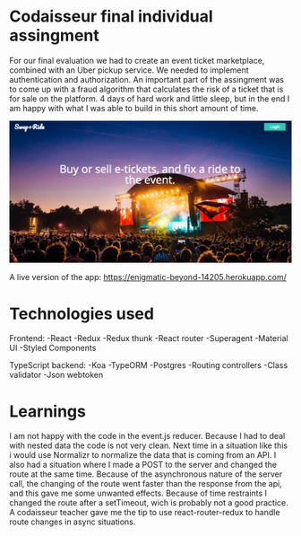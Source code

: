 
# Codaisseur final individual assingment
For our final evaluation we had to create an event ticket marketplace, combined with an Uber pickup service. We needed to implement authentication and authorization. An important part of the assingment was to come up with a fraud algorithm that calculates the risk of a ticket that is for sale on the platform. 4 days of hard work and little sleep, but in the end I am happy with what I was able to build in this short amount of time.

![Screenshot](swapride.png)

A live version of the app: https://enigmatic-beyond-14205.herokuapp.com/

# Technologies used
Frontend:
-React
-Redux
-Redux thunk
-React router
-Superagent
-Material UI
-Styled Components

TypeScript backend:
-Koa
-TypeORM
-Postgres
-Routing controllers
-Class validator
-Json webtoken


# Learnings
I am not happy with the code in the event.js reducer. Because I had to deal with nested data the code is not very clean. Next time in a situation like this i would use Normalizr to normalize the data that is coming from an API.
I also had a situation where I made a POST to the server and changed the route at the same time. Because of the asynchronous nature of the server call, the changing of the route went faster than the response from the api, and this gave me some unwanted effects. Because of time restraints I changed the route after a setTimeout, wich is probably not a good practice. A codaisseur teacher gave me the tip to use react-router-redux to handle route changes in async situations.      

